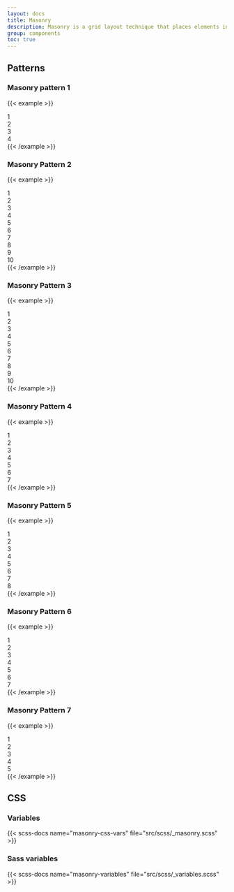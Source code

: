 ```yaml
---
layout: docs
title: Masonry
description: Masonry is a grid layout technique that places elements in an optimal position based on available vertical space, similar to a mason fitting stones in a wall.
group: components
toc: true
---
```


## Patterns

### Masonry pattern 1

{{< example >}}
<div class="masonry masonry-pattern-4-1">
  <div class="masonry-item">
    <div class="wrapper py-5 text-bg-primary">
      <div class="wrapper-content text-center">1</div>
    </div>
  </div>
  <div class="masonry-item">
    <div class="wrapper py-5 text-bg-primary">
      <div class="wrapper-content text-center">2</div>
    </div>
  </div>
  <div class="masonry-item">
    <div class="wrapper py-5 text-bg-primary">
      <div class="wrapper-content text-center">3</div>
    </div>
  </div>
  <div class="masonry-item">
    <div class="wrapper py-5 text-bg-primary">
      <div class="wrapper-content text-center">4</div>
    </div>
  </div>
</div>
{{< /example >}}

### Masonry Pattern 2

{{< example >}}
<div class="masonry masonry-pattern-10-1">
  <div class="masonry-item">
    <div class="wrapper py-5 text-bg-primary">
      <div class="wrapper-content text-center">1</div>
    </div>
  </div>
  <div class="masonry-item">
    <div class="wrapper py-5 text-bg-primary">
      <div class="wrapper-content text-center">2</div>
    </div>
  </div>
  <div class="masonry-item">
    <div class="wrapper py-5 text-bg-primary">
      <div class="wrapper-content text-center">3</div>
    </div>
  </div>
  <div class="masonry-item">
    <div class="wrapper py-5 text-bg-primary">
      <div class="wrapper-content text-center">4</div>
    </div>
  </div>
  <div class="masonry-item">
    <div class="wrapper py-5 text-bg-primary">
      <div class="wrapper-content text-center">5</div>
    </div>
  </div>
  <div class="masonry-item">
    <div class="wrapper py-5 text-bg-primary">
      <div class="wrapper-content text-center">6</div>
    </div>
  </div>
  <div class="masonry-item">
    <div class="wrapper py-5 text-bg-primary">
      <div class="wrapper-content text-center">7</div>
    </div>
  </div>
  <div class="masonry-item">
    <div class="wrapper py-5 text-bg-primary">
      <div class="wrapper-content text-center">8</div>
    </div>
  </div>
  <div class="masonry-item">
    <div class="wrapper py-5 text-bg-primary">
      <div class="wrapper-content text-center">9</div>
    </div>
  </div>
  <div class="masonry-item">
    <div class="wrapper py-5 text-bg-primary">
      <div class="wrapper-content text-center">10</div>
    </div>
  </div>
</div>
{{< /example >}}

### Masonry Pattern 3

{{< example >}}
<div class="masonry masonry-pattern-10-2">
  <div class="masonry-item">
    <div class="wrapper py-5 text-bg-primary">
      <div class="wrapper-content text-center">1</div>
    </div>
  </div>
  <div class="masonry-item">
    <div class="wrapper py-5 text-bg-primary">
      <div class="wrapper-content text-center">2</div>
    </div>
  </div>
  <div class="masonry-item">
    <div class="wrapper py-5 text-bg-primary">
      <div class="wrapper-content text-center">3</div>
    </div>
  </div>
  <div class="masonry-item">
    <div class="wrapper py-5 text-bg-primary">
      <div class="wrapper-content text-center">4</div>
    </div>
  </div>
  <div class="masonry-item">
    <div class="wrapper py-5 text-bg-primary">
      <div class="wrapper-content text-center">5</div>
    </div>
  </div>
  <div class="masonry-item">
    <div class="wrapper py-5 text-bg-primary">
      <div class="wrapper-content text-center">6</div>
    </div>
  </div>
  <div class="masonry-item">
    <div class="wrapper py-5 text-bg-primary">
      <div class="wrapper-content text-center">7</div>
    </div>
  </div>
  <div class="masonry-item">
    <div class="wrapper py-5 text-bg-primary">
      <div class="wrapper-content text-center">8</div>
    </div>
  </div>
  <div class="masonry-item">
    <div class="wrapper py-5 text-bg-primary">
      <div class="wrapper-content text-center">9</div>
    </div>
  </div>
  <div class="masonry-item">
    <div class="wrapper py-5 text-bg-primary">
      <div class="wrapper-content text-center">10</div>
    </div>
  </div>
</div>
{{< /example >}}

### Masonry Pattern 4

{{< example >}}
<div class="masonry masonry-pattern-7-1">
  <div class="masonry-item">
    <div class="wrapper py-5 text-bg-primary">
      <div class="wrapper-content text-center">1</div>
    </div>
  </div>
  <div class="masonry-item">
    <div class="wrapper py-10  text-bg-primary">
      <div class="wrapper-content text-center">2</div>
    </div>
  </div>
  <div class="masonry-item">
    <div class="wrapper py-5 text-bg-primary">
      <div class="wrapper-content text-center">3</div>
    </div>
  </div>
  <div class="masonry-item">
    <div class="wrapper py-5 text-bg-primary">
      <div class="wrapper-content text-center">4</div>
    </div>
  </div>
  <div class="masonry-item">
    <div class="wrapper py-5 text-bg-primary">
      <div class="wrapper-content text-center">5</div>
    </div>
  </div>
  <div class="masonry-item">
    <div class="wrapper py-5 text-bg-primary">
      <div class="wrapper-content text-center">6</div>
    </div>
  </div>
  <div class="masonry-item">
    <div class="wrapper py-5 text-bg-primary">
      <div class="wrapper-content text-center">7</div>
    </div>
  </div>
</div>
{{< /example >}}

### Masonry Pattern 5

{{< example >}}
<div class="masonry masonry-pattern-8-1">
  <div class="masonry-item">
    <div class="wrapper py-5 text-bg-primary">
      <div class="wrapper-content text-center">1</div>
    </div>
  </div>
  <div class="masonry-item">
    <div class="wrapper py-5 text-bg-primary">
      <div class="wrapper-content text-center">2</div>
    </div>
  </div>
  <div class="masonry-item">
    <div class="wrapper py-5 text-bg-primary">
      <div class="wrapper-content text-center">3</div>
    </div>
  </div>
  <div class="masonry-item">
    <div class="wrapper py-5 text-bg-primary">
      <div class="wrapper-content text-center">4</div>
    </div>
  </div>
  <div class="masonry-item">
    <div class="wrapper py-5 text-bg-primary">
      <div class="wrapper-content text-center">5</div>
    </div>
  </div>
  <div class="masonry-item">
    <div class="wrapper py-5 text-bg-primary">
      <div class="wrapper-content text-center">6</div>
    </div>
  </div>
  <div class="masonry-item">
    <div class="wrapper py-5 text-bg-primary">
      <div class="wrapper-content text-center">7</div>
    </div>
  </div>
  <div class="masonry-item">
    <div class="wrapper py-5 text-bg-primary">
      <div class="wrapper-content text-center">8</div>
    </div>
  </div>
</div>
{{< /example >}}

### Masonry Pattern 6

{{< example >}}
<div class="masonry masonry-pattern-7-2">
  <div class="masonry-item">
    <div class="wrapper py-5 text-bg-primary">
      <div class="wrapper-content text-center">1</div>
    </div>
  </div>
  <div class="masonry-item">
    <div class="wrapper py-5 text-bg-primary">
      <div class="wrapper-content text-center">2</div>
    </div>
  </div>
  <div class="masonry-item">
    <div class="wrapper py-5 text-bg-primary">
      <div class="wrapper-content text-center">3</div>
    </div>
  </div>
  <div class="masonry-item">
    <div class="wrapper py-5 text-bg-primary">
      <div class="wrapper-content text-center">4</div>
    </div>
  </div>
  <div class="masonry-item">
    <div class="wrapper py-5 text-bg-primary">
      <div class="wrapper-content text-center">5</div>
    </div>
  </div>
  <div class="masonry-item">
    <div class="wrapper py-5 text-bg-primary">
      <div class="wrapper-content text-center">6</div>
    </div>
  </div>
  <div class="masonry-item">
    <div class="wrapper py-5 text-bg-primary">
      <div class="wrapper-content text-center">7</div>
    </div>
  </div>
</div>
{{< /example >}}

### Masonry Pattern 7

{{< example >}}
<div class="masonry masonry-pattern-5-1">
  <div class="masonry-item">
    <div class="wrapper py-5 text-bg-primary">
      <div class="wrapper-content text-center">1</div>
    </div>
  </div>
  <div class="masonry-item">
    <div class="wrapper py-5 text-bg-primary">
      <div class="wrapper-content text-center">2</div>
    </div>
  </div>
  <div class="masonry-item">
    <div class="wrapper py-5 text-bg-primary">
      <div class="wrapper-content text-center">3</div>
    </div>
  </div>
  <div class="masonry-item">
    <div class="wrapper py-5 text-bg-primary">
      <div class="wrapper-content text-center">4</div>
    </div>
  </div>
  <div class="masonry-item">
    <div class="wrapper py-5 text-bg-primary">
      <div class="wrapper-content text-center">5</div>
    </div>
  </div>
</div>
{{< /example >}}

## CSS

### Variables

{{< scss-docs name="masonry-css-vars" file="src/scss/_masonry.scss" >}}

### Sass variables

{{< scss-docs name="masonry-variables" file="src/scss/_variables.scss" >}}
